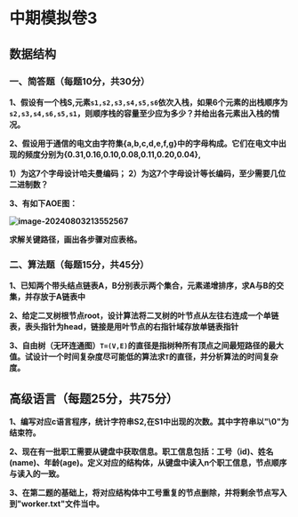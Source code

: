 # 中期模拟卷3

## 数据结构

###  一、简答题（每题10分，共30分）

**1、假设有一个栈S,元素`s1,s2,s3,s4,s5,s6`依次入栈，如果6个元素的出栈顺序为 `s2,s3,s4,s6,s5,s1`，则顺序栈的容量至少应为多少？并给出各元素出入栈的情况。**



**2、假设用于通信的电文由字符集{a,b,c,d,e,f,g}中的字母构成。它们在电文中出现的频度分别为{0.31,0.16,0.10,0.08,0.11,0.20,0.04},**

**1）为这7个字母设计哈夫曼编码；**
**2）为这7个字母设计等长编码，至少需要几位二进制数？**



**3、有如下AOE图：**

**![image-20240803213552567](D:/project/md文档/md/image/image-20240803213552567.png)**

**求解关键路径，画出各步骤对应表格。**



###  二、算法题（每题15分，共45分）

**1、已知两个带头结点链表A，B分别表示两个集合，元素递增排序，求A与B的交集，并存放于A链表中**



**2、给定二叉树根节点root，设计算法将二叉树的叶节点从左往右连成一个单链表，表头指针为head，链接是用叶节点的右指针域存放单链表指针**



**3、自由树（无环连通图）`T=(V,E)`的直径是指树种所有顶点之间最短路径的最大值。试设计一个时间复杂度尽可能低的算法求`T`的直径，并分析算法的时间复杂度。**



## 高级语言（每题25分，共75分）

**1、编写对应c语言程序，统计字符串S2,在S1中出现的次数。其中字符串以"\0"为结束符。**



**2、现在有一批职工需要从键盘中获取信息。职工信息包括：工号（id)、姓名(name)、年龄(age)。定义对应的结构体，从键盘中读入n个职工信息，节点顺序与读入的一致。**



**3、在第二题的基础上，将对应结构体中工号重复的节点删除，并将剩余节点写入到"worker.txt"文件当中。**